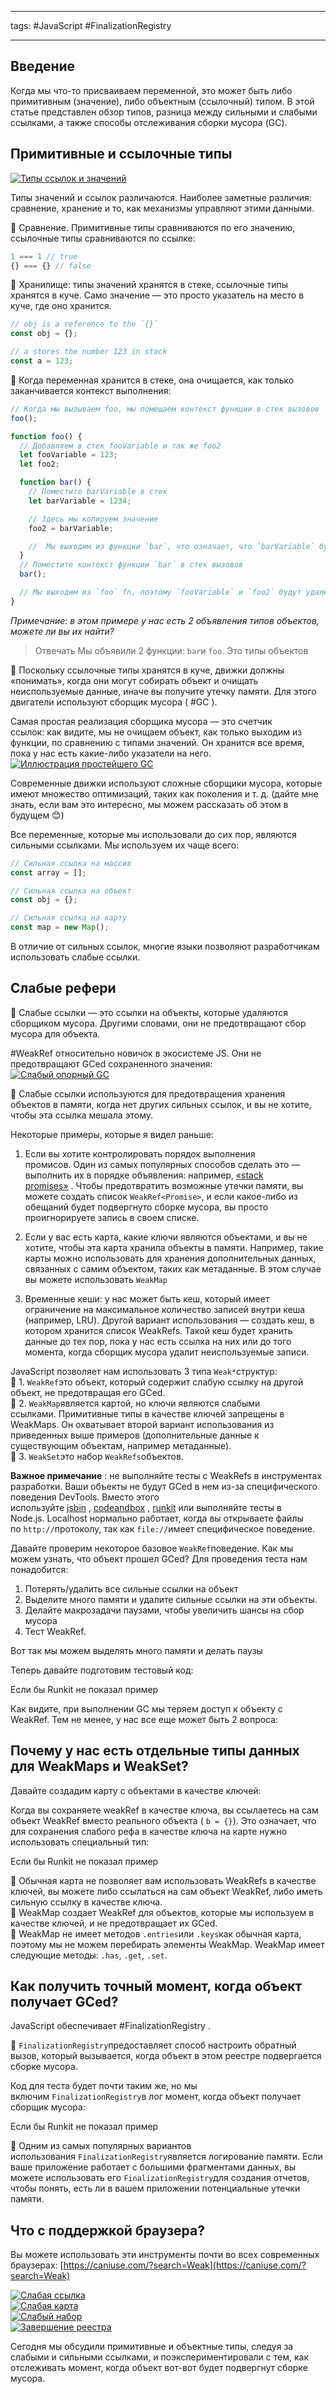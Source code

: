 ____
tags: #JavaScript #FinalizationRegistry

_____
## Введение

Когда мы что-то присваиваем переменной, это может быть либо примитивным (значение), либо объектным (ссылочный) типом.
В этой статье представлен обзор типов, разница между сильными и слабыми ссылками, а также способы отслеживания сборки мусора (GC).

## Примитивные и ссылочные типы

[![Типы ссылок и значений](https://res.cloudinary.com/practicaldev/image/fetch/s--xhEsicxE--/c_limit%2Cf_auto%2Cfl_progressive%2Cq_auto%2Cw_880/https://dev-to-uploads.s3.amazonaws.com/uploads/articles/w0jk7vfdqz4jvgf1umv7.png)](https://res.cloudinary.com/practicaldev/image/fetch/s--xhEsicxE--/c_limit%2Cf_auto%2Cfl_progressive%2Cq_auto%2Cw_880/https://dev-to-uploads.s3.amazonaws.com/uploads/articles/w0jk7vfdqz4jvgf1umv7.png)

Типы значений и ссылок различаются. Наиболее заметные различия: сравнение, хранение и то, как механизмы управляют этими данными.

📝 Сравнение. Примитивные типы сравниваются по его значению, ссылочные типы сравниваются по ссылке:  

```javascript
1 === 1 // true
{} === {} // false
```

📝 Хранилище: типы значений хранятся в стеке, ссылочные типы хранятся в куче. Само значение — это просто указатель на место в куче, где оно хранится.  

```javascript
// obj is a reference to the `{}`
const obj = {};

// a stores the number 123 in stack
const a = 123;
```

📝 Когда переменная хранится в стеке, она очищается, как только заканчивается контекст выполнения:  

```javascript
// Когда мы вызываем foo, мы помещаем контекст функции в стек вызовов
foo();

function foo() {
  // Добавляем в стек fooVariable и так же foo2
  let fooVariable = 123;
  let foo2;

  function bar() {
    // Поместите barVariable в стек
    let barVariable = 1234;

    // Здесь мы копируем значение
    foo2 = barVariable;

    //  Мы выходим из функции `bar`, что означает, что `barVariable` будет удалена
  }
  // Поместите контекст функции `bar` в стек вызовов
  bar();

  // Мы выходим из `foo` fn, поэтому `fooVariable` и `foo2` будут удалены
}
```

_Примечание: в этом примере у нас есть 2 объявления типов объектов, можете ли вы их найти?_

> Отвечать
	Мы объявили 2 функции: `bar`и `foo`. Это типы объектов
  
📝 Поскольку ссылочные типы хранятся в куче, движки должны «понимать», когда они могут собирать объект и очищать неиспользуемые данные, иначе вы получите утечку памяти. Для этого двигатели используют сборщик мусора ( #GC ).

Самая простая реализация сборщика мусора — это счетчик ссылок: как видите, мы не очищаем объект, как только выходим из функции, по сравнению с типами значений. Он хранится все время, пока у нас есть какие-либо указатели на него.  
[![Иллюстрация простейшего GC](https://res.cloudinary.com/practicaldev/image/fetch/s--GmP3DXbn--/c_limit%2Cf_auto%2Cfl_progressive%2Cq_auto%2Cw_880/https://dev-to-uploads.s3.amazonaws.com/uploads/articles/vhgqlmv0newv2chfocw2.png)](https://res.cloudinary.com/practicaldev/image/fetch/s--GmP3DXbn--/c_limit%2Cf_auto%2Cfl_progressive%2Cq_auto%2Cw_880/https://dev-to-uploads.s3.amazonaws.com/uploads/articles/vhgqlmv0newv2chfocw2.png)  

Современные движки используют сложные сборщики мусора, которые имеют множество оптимизаций, таких как поколения и т. д. (дайте мне знать, если вам это интересно, мы можем рассказать об этом в будущем 😊)

Все переменные, которые мы использовали до сих пор, являются сильными ссылками. Мы используем их чаще всего:  

```javascript
// Сильная ссылка на массив
const array = []; 

// Сильная ссылка на объект
const obj = {};

// Сильная ссылка на карту
const map = new Map();
```

В отличие от сильных ссылок, многие языки позволяют разработчикам использовать слабые ссылки.

## Слабые рефери

📝 Слабые ссылки — это ссылки на объекты, которые удаляются сборщиком мусора. Другими словами, они не предотвращают сбор мусора для объекта.

#WeakRef относительно новичок в экосистеме JS. Они не предотвращают GCed сохраненного значения:  
[![Слабый опорный GC](https://res.cloudinary.com/practicaldev/image/fetch/s--11QEIPoK--/c_limit%2Cf_auto%2Cfl_progressive%2Cq_auto%2Cw_880/https://dev-to-uploads.s3.amazonaws.com/uploads/articles/vec5nogk8e4u8jobg1xw.png)](https://res.cloudinary.com/practicaldev/image/fetch/s--11QEIPoK--/c_limit%2Cf_auto%2Cfl_progressive%2Cq_auto%2Cw_880/https://dev-to-uploads.s3.amazonaws.com/uploads/articles/vec5nogk8e4u8jobg1xw.png)

📝 Слабые ссылки используются для предотвращения хранения объектов в памяти, когда нет других сильных ссылок, и вы не хотите, чтобы эта ссылка мешала этому.

Некоторые примеры, которые я видел раньше:

1.  Если вы хотите контролировать порядок выполнения промисов. Один из самых популярных способов сделать это — выполнить их в порядке объявления: например, [«stack promises»](https://www.npmjs.com/package/stack-promises) . Чтобы предотвратить возможные утечки памяти, вы можете создать список `WeakRef<Promise>`, и если какое-либо из обещаний будет подвергнуто сборке мусора, вы просто проигнорируете запись в своем списке.
    
2.  Если у вас есть карта, какие ключи являются объектами, и вы не хотите, чтобы эта карта хранила объекты в памяти. Например, такие карты можно использовать для хранения дополнительных данных, связанных с самим объектом, таких как метаданные. В этом случае вы можете использовать `WeakMap`
    
3.  Временные кеши: у нас может быть кеш, который имеет ограничение на максимальное количество записей внутри кеша (например, LRU). Другой вариант использования — создать кеш, в котором хранится список WeakRefs. Такой кеш будет хранить данные до тех пор, пока у нас есть ссылка на них или до того момента, когда сборщик мусора удалит неиспользуемые записи.

JavaScript позволяет нам использовать 3 типа `Weak*`структур:  
📝 1. `WeakRef`это объект, который содержит слабую ссылку на другой объект, не предотвращая его GCed.  
📝 2. `WeakMap`является картой, но ключи являются слабыми ссылками. Примитивные типы в качестве ключей запрещены в WeakMaps. Он охватывает второй вариант использования из приведенных выше примеров (дополнительные данные к существующим объектам, например метаданные).  
📝 3. `WeakSet`это набор `WeakRefs`объектов.

**Важное примечание** : не выполняйте тесты с WeakRefs в инструментах разработки. Ваши объекты не будут GCed в нем из-за специфического поведения DevTools. Вместо этого используйте [jsbin](https://jsbin.com/) , [codeandbox](https://codesandbox.io/) , [runkit](https://runkit.com/) или выполняйте тесты в Node.js. Localhost нормально работает, когда вы открываете файлы по `http://`протоколу, так как `file://`имеет специфическое поведение.

Давайте проверим некоторое базовое `WeakRef`поведение. Как мы можем узнать, что объект прошел GCed? Для проведения теста нам понадобится:
1.  Потерять/удалить все сильные ссылки на объект
2.  Выделите много памяти и удалите сильные ссылки на эти объекты.
3.  Делайте макрозадачи паузами, чтобы увеличить шансы на сбор мусора
4.  Тест WeakRef.

Вот так мы можем выделять много памяти и делать паузы  

Теперь давайте подготовим тестовый код:

Если бы Runkit не показал пример  

Как видите, при выполнении GC мы теряем доступ к объекту с WeakRef. Тем не менее, у нас все еще может быть 2 вопроса:

## Почему у нас есть отдельные типы данных для WeakMaps и WeakSet?

Давайте создадим карту с объектами в качестве ключей:  

Когда вы сохраняете weakRef в качестве ключа, вы ссылаетесь на сам объект WeakRef вместо реального объекта ( `b = {}`). Это означает, что для сохранения слабого рефа в качестве ключа на карте нужно использовать специальный тип:  

Если бы Runkit не показал пример  

📝 Обычная карта не позволяет вам использовать WeakRefs в качестве ключей, вы можете либо ссылаться на сам объект WeakRef, либо иметь сильную ссылку в качестве ключа.  
📝 WeakMap создает WeakRef для объектов, которые мы используем в качестве ключей, и не предотвращает их GCed.  
📝 WeakMap не имеет методов `.entries`или `.keys`как обычная карта, поэтому мы не можем перебирать элементы WeakMap. WeakMap имеет следующие методы: `.has`, `.get`, `.set`.

## Как получить точный момент, когда объект получает GCed?

JavaScript обеспечивает #FinalizationRegistry .

📝 `FinalizationRegistry`предоставляет способ настроить обратный вызов, который вызывается, когда объект в этом реестре подвергается сборке мусора.

Код для теста будет почти таким же, но мы включим `FinalizationRegistry`в лог момент, когда объект получает сборщик мусора:

Если бы Runkit не показал пример 
  
📝 Одним из самых популярных вариантов использования `FinalizationRegistry`является логирование памяти. Если ваше приложение работает с большими фрагментами данных, вы можете использовать его `FinalizationRegistry`для создания отчетов, чтобы понять, есть ли в вашем приложении потенциальные утечки памяти.

## Что с поддержкой браузера?

Вы можете использовать эти инструменты почти во всех современных браузерах: [https://caniuse.com/?search=Weak](https://caniuse.com/?search=Weak)

[![Слабая ссылка](https://res.cloudinary.com/practicaldev/image/fetch/s--4nI_n_4a--/c_limit%2Cf_auto%2Cfl_progressive%2Cq_auto%2Cw_880/https://dev-to-uploads.s3.amazonaws.com/uploads/articles/hjxyqxy7jxamdsfxb1uy.png)](https://res.cloudinary.com/practicaldev/image/fetch/s--4nI_n_4a--/c_limit%2Cf_auto%2Cfl_progressive%2Cq_auto%2Cw_880/https://dev-to-uploads.s3.amazonaws.com/uploads/articles/hjxyqxy7jxamdsfxb1uy.png)  
[![Слабая карта](https://res.cloudinary.com/practicaldev/image/fetch/s--QSnMGJTu--/c_limit%2Cf_auto%2Cfl_progressive%2Cq_auto%2Cw_880/https://dev-to-uploads.s3.amazonaws.com/uploads/articles/gbssv3o9se5bm7o6emic.png)](https://res.cloudinary.com/practicaldev/image/fetch/s--QSnMGJTu--/c_limit%2Cf_auto%2Cfl_progressive%2Cq_auto%2Cw_880/https://dev-to-uploads.s3.amazonaws.com/uploads/articles/gbssv3o9se5bm7o6emic.png)  
[![Слабый набор](https://res.cloudinary.com/practicaldev/image/fetch/s--Ob9nuRvR--/c_limit%2Cf_auto%2Cfl_progressive%2Cq_auto%2Cw_880/https://dev-to-uploads.s3.amazonaws.com/uploads/articles/2di4wgy2kks72anwajca.png)](https://res.cloudinary.com/practicaldev/image/fetch/s--Ob9nuRvR--/c_limit%2Cf_auto%2Cfl_progressive%2Cq_auto%2Cw_880/https://dev-to-uploads.s3.amazonaws.com/uploads/articles/2di4wgy2kks72anwajca.png)  
[![Завершение реестра](https://res.cloudinary.com/practicaldev/image/fetch/s--_YU4Zx52--/c_limit%2Cf_auto%2Cfl_progressive%2Cq_auto%2Cw_880/https://dev-to-uploads.s3.amazonaws.com/uploads/articles/cg16wvz3czco7bk0fxti.png)](https://res.cloudinary.com/practicaldev/image/fetch/s--_YU4Zx52--/c_limit%2Cf_auto%2Cfl_progressive%2Cq_auto%2Cw_880/https://dev-to-uploads.s3.amazonaws.com/uploads/articles/cg16wvz3czco7bk0fxti.png)

Сегодня мы обсудили примитивные и объектные типы, следуя за слабыми и сильными ссылками, и поэкспериментировали с тем, как отслеживать момент, когда объект вот-вот будет подвергнут сборке мусора.